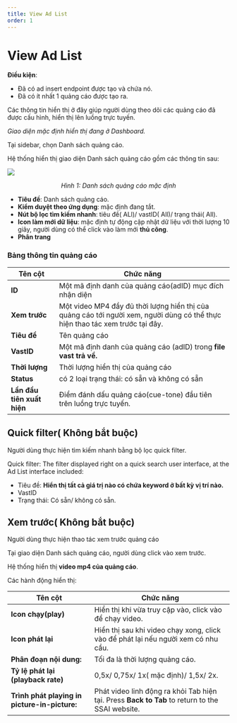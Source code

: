 ```yaml
---
title: View Ad List
order: 1
---
```


# View Ad List

**Điều kiện**:
* Đã có ad insert endpoint được tạo và chứa nó.
* Đã có ít nhất 1 quảng cáo được tạo ra.

Các thông tin hiển thị ở đây giúp người dùng theo dõi các quảng cáo đã được cấu hình, hiển thị lên luồng trực tuyến.

*Giao diện mặc định hiển thị đang ở Dashboard.*

 Tại sidebar, chọn Danh sách quảng cáo.

Hệ thống hiển thị giao diện Danh sách quảng cáo gồm các thông tin sau:

![](//images/dai/list-ad-default-off.PNG)

<center>

  *Hình 1: Danh sách quảng cáo mặc định*

  </center>

* **Tiêu đề**: Danh sách quảng cáo.
* **Kiểm duyệt theo ứng dụng**: mặc định đang tắt.
* **Nút bộ lọc tìm kiếm nhanh**: tiêu đề( ALl)/ vastID( All)/ trạng thái( All).
* **Icon làm mới dữ liệu**: mặc định tự động cập nhật dữ liệu với thời lượng 10 giây, người dùng có thể click vào làm mới **thủ công**.
* **Phân trang**

### Bảng thông tin quảng cáo

| Tên cột                    | Chức năng                                                                                                                     |
| -------------------------- | ----------------------------------------------------------------------------------------------------------------------------- |
| **ID**                     | Một mã định danh của quảng cáo(adID) mục đích nhận diện                                                                       |
| **Xem trước**              | Một video MP4 đầy đủ thời lượng hiển thị của quảng cáo tới người xem, người dùng có thể thực hiện thao tác xem trước tại đây. |
| **Tiêu đề**                | Tên quảng cáo                                                                                                                 |
| **VastID**                 | Một mã định danh của quảng cáo (adID) trong **file vast trả về.**                                                             |
| **Thời lượng**             | Thời lượng hiển thị của quảng cáo                                                                                             |
| **Status**                 | có 2 loại trạng thái: có sẵn và không có sẵn                                                                                  |
| **Lần đầu tiên xuất hiện** | Điểm đánh dấu quảng cáo(cue-tone) đầu tiên trên luồng trực tuyến.                                                             |


## Quick filter( Không bắt buộc)
Người dùng thực hiện tìm kiếm nhanh bằng bộ lọc quick filter.

Quick filter: The filter displayed right on a quick search user interface, at the Ad List interface included:
   * Tiêu đề: **Hiển thị tất cả giá trị nào có chứa keyword ở bất kỳ vị trí nào.**
   * VastID
   * Trạng thái: Có sẵn/ không có sẵn.

## Xem trước( Không bắt buộc)
Người dùng thực hiện thao tác xem trước quảng cáo

Tại giao diện Danh sách quảng cáo, người dùng click vào xem trước.

Hệ thống hiển thị **video mp4 của quảng cáo**.

Các hành động hiển thị:


| Tên cột                                       | Chức năng                                                                                       |
| --------------------------------------------- | ----------------------------------------------------------------------------------------------- |
| **Icon chạy(play)**                           | Hiển thị khi vừa truy cập vào, click vào để chạy video.                                         |
| **Icon phát lại**                             | Hiển thị sau khi video chạy xong, click vào để phát lại nếu người xem có nhu cầu.               |
| **Phân đoạn nội dung:**                       | Tối đa là thời lượng quảng cáo.                                                                 |
| **Tỷ lệ phát lại (playback rate)**            | 0,5x/ 0,75x/ 1x( mặc định)/ 1,5x/ 2x.                                                           |
| **Trình phát playing in picture-in-picture:** | Phát video linh động ra khỏi Tab hiện tại. Press **Back to Tab** to return to the SSAI website. |